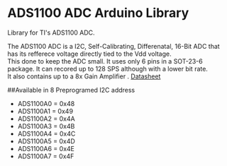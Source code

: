 # ADS1100  ADC Arduino Library
Library for TI's ADS1100 ADC.
		
The ADS1100 ADC is a I2C, Self-Calibrating, Differenatal, 16-Bit ADC that has its refferece voltage directly tied to the Vdd voltage.  
This done to keep the ADC small.  It uses only 6 pins in a SOT-23-6 package.  It can recored up to 128 SPS although with a lower bit rate.  
It also contains up to a 8x Gain Amplifier .
[Datasheet](http://www.ti.com/lit/ds/sbas239b/sbas239b.pdf)

##Available in 8 Preprogramed I2C address

* ADS1100A0 = 0x48
* ADS1100A1 = 0x49
* ADS1100A2 = 0x4A
* ADS1100A3 = 0x4B
* ADS1100A4 = 0x4C
* ADS1100A5 = 0x4D
* ADS1100A6 = 0x4E
* ADS1100A7 = 0x4F


